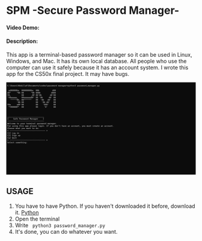 # SPM -Secure Password Manager-
#### Video Demo:  <URL HERE>
#### Description:
This app is a terminal-based password manager so it can be used in Linux, Windows, and Mac. It has its own local database. All people who use the computer can use it safely because it has an account system.
I wrote this app for the CS50x final project. It may have bugs.

![Photo by Roman Synkevych on Unsplash][resim]

[resim]: ./menu.png "Login Menu"

## USAGE
1. You have to have Python. If you haven't downloaded it before, download it. [Python](https://www.python.org/downloads/)
2. Open the terminal
3. Write ``` python3 password_manager.py```
4. It's done, you can do whatever you want.
